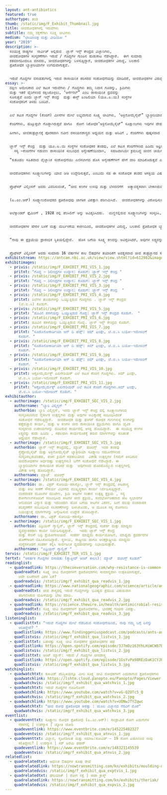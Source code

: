 ```yaml
---
layout: ant-antibiotics
featured: true
authortype: ತಂಡ
thumb: /static/img/F_Exhibit_Thumbnail.jpg
title: ಜೀವರೋಧಕಗಳಲ್ಲಿ ಇರುವೆಗಳು
subtitle: ನಮ್ಮ ರಕ್ಷಣೆಗಾಗಿ ಸೂಕ್ಷ್ಮ ಜೀವಿಗಳು
medium: "ಛಾಯಾಚಿತ್ರ ಮತ್ತು ವೀಡಿಯೋ "
year: "2019"
description: >-
  ಸಂಯುಕ್ತ ರಾಷ್ಟ್ರಗಳ  ನಾರ್ವಿಚ್‌ ಅಲ್ಲಿರುವ  ಜ್ಹಾನ್‌ ಇನ್ಸ್ ಕೇಂದ್ರದ ವಿಜ್ಞಾನಿಗಳು,
  ಜೀವರೋಧಕಗಳ ಸಂಸ್ಕರಣೆಗಾಗಿ ಇರುವೆ / ಗೊದ್ದಗಳ ಗುಂಪಿನ ಹುಡುಕಾಟ ನೆಡೆಸಿದ್ದಾರೆ.  ಈಗ ಸುಮಾರು
  ಶತಮಾನದಿಂದಲೂ ಮಾವರು, ಜೀವರೋಧಕಗಳನ್ನು ಬಳಸುತ್ತಿದ್ದಾರೆ, ಜೀವರೋಧಕಗಳ ವಿರುದ್ಧ, ಬಲಶಾಲಿ
  ಪ್ರತಿರೋಧಕ ಬ್ಯಾಕ್ಟೀರಿಯಾಗಳ ಉಗಮವಾಗುತ್ತವೆ.


  ಇರುವೆ ಗೊದ್ದಗಳ ವಸಾಹತುಗಳಲ್ಲಿ ಇರುವ ರಾಸಾಯನಿಕ ಪರಿಸರದ ಸಂಶೋಧನೆಯನ್ನು ಮಾಡಿದರೆ, ಜೀವರೋಧಕಗಳ ವಿರುದ್ಧ, ಉತ್ಪತ್ತಿಯಾಗುವ ಬಲಶಾಲಿ ಪ್ರತಿರೋಧಕವನ್ನು ಗೆಲ್ಲಲು ಸಾಧ್ಯವಾಗ ಬಹುದು ಎಂಬ ಅನಿಸಿಕೆ ಇದೆ.  ಈ ಕ್ಷೇತ್ರದಲ್ಲಿ, ಜ್ಹಾನ್‌ ಇನ್ಸ್ ಕೇಂದ್ರದ ವಿಜ್ಞಾನಿಗಳಾದ ಪ್ರೊಫೆಸರ್‌ ಬ್ಯಾರಿ ವಿಲ್ಕಿಂಸನ್, ಪ್ರೊಫೆಸರ್‌ ಮ್ಯಾಟ್‌  ಹಚಿಂಗ್ಸ್‌ ಮತ್ತು ಡಾ. ವಿಕ್ಟರ್‌ ಸೋರಿಯ ಕರಾಸ್ಕೋ ಅವರ ಅದ್ಯಯನವನ್ನು ಕುರಿತಂತೆ ಆಂಡ್ರಿಯಾನ್‌ ಗ್ಯಾಲ್ವಿನ್, ಅವರು, ಬರೆದಿರುವ ಪ್ರಬಂಧವು ಸಹ ಈ ಪ್ರದರ್ಶಿಕೆಯೊಂದಿಗೆ ಪ್ರಸ್ತುತವಾಗಿದೆ.
essay: >-
  ದಕ್ಷಿಣ ಅಮೇರಿಕಾದ ಎಲೆ ಕಟುಕ ಇರುವೆಗಳು / ಗೊದ್ದಗಳು ತಮ್ಮ ನಿವಾಸ ಗೂಡನ್ನು, ಕ್ರಿಮಿಗಳು
  ಮತ್ತು ಇತರೆ ವೈರಿಗಳಿಂದ ರಕ್ಷಿಸಿಕೊಳ್ಳಲು, ʼಆರ್ಸೆನಲ್”‌ ಎಂಬ ರಾಸಾಯನಿಕ ದ್ರವವನ್ನು
  ಸೂಸುತ್ತವೆ ಎಂದು ಜ್ಹಾನ್‌ ಇನ್ಸ್ ಕೇಂದ್ರ  ಮತ್ತು ಈಸ್ಟ್‌ ಏಂಜಲಿಯಾ (ಯೂ.ಏ.ಯಿ) ಸಂಸ್ಥೆಗಳ
  ಸಂಶೋಧಕರಿಗೆ ತಿಳಿದು ಬಂದಿದೆ.


  ಎಲೆ ಕಟುಕ ಗೊದ್ದಗಳ (ಕೆಂಜಿಗೆ) ಮೀಸೆಗಳ ಮೇಲೆ ಲಭ್ಯವಾಗುವ ಸೂಕ್ಷ್ಮ ಜೀವಿಗಳು, ʼಆಕ್ಟಿನೋಮೈಸೈಟ್”‌ ಬ್ಯಾಕ್ಟೀರಿಯಾವನ್ನು ಹೇರಳವಾಗಿ ಹೊಂದಿರುತ್ತವೆ.  ಈ ಸೂಕ್ಷ್ಮಜೀವಿಗಳು ವಿವಿಧ ಬಗೆಯ ನೈಸರ್ಗಿಕ ಜೀವರೋಧಕ ಉತ್ಪನ್ನಗಳನ್ನು ಹೊರಹೊಮ್ಮಿಸುತ್ತವೆ.  ಇವುಗಳಲ್ಲಿರುವ ಹಲವು ಜೀವ ರೋಧಕಗಳನ್ನು ಔಷಧ ತಯಾರಿಕೆಗೆ ಬಳಸಲಾಗುತ್ತದೆ.  

  ಕೆಂಜಿಗೆಗಳು, ಹುಟ್ಟುತ್ತಲೇ ಗೊಡ್ಡಾಗಿರುತ್ತವೆ ಹಾಗೂ  ರೋಗ ನಿರೋಧಕʼಆಕ್ಟಿನೋಮೈಸೈಟ್”‌ ಸೂಕ್ಷಾಣುಗಳು ಇವುಗಳ ದೇಹವನ್ನು ಆವರಿಸಿಕೊಳ್ಳುತ್ತವೆ.  ಬೇರೆ ವಿಧದ ಸೋಂಕಿನ  ಸೂಕ್ಷ್ಮಾಣುಗಳು, ಈ ಕೆಂಜಿಗೆಗಳ ಮೀಸೆಯ ಮೇಲಿರುವ ಸೂಕ್ಷ್ಮಾಣುಗಳನ್ನು ಎದುರಿಸಿ, ತಮ್ಮ ಅಧಿಪತ್ಯ ಸಾಧಿಸಲು, ಅವಕ್ಕಿಂತ ಹೆಚ್ಚು ಬಲಶಾಲಿಯಾದ ಪ್ರತಿರೋಧಕ ದ್ರವ ಹೊಂದಿರ ಬೇಕಾಗುತ್ತದೆ.  

  ಹೀಗಾಗಿ, ಜೀವತಂತ್ರಜ್ಞಾನಕ್ಕೆ ಪೂರಕವಾಗಿ ನವೀನ ರಸಾಯನಶಾಸ್ತ್ರದ ಅಧ್ಯಯನ ಮತ್ತು ಅರಿವಿಗೆ , ಕೆಂಜಿಗೆಗಳು ಪುಷ್ಕಳವಾದ ಸೂಕ್ಷ್ಮ ಜೀವ ಪರಿಸರದ ಮೂಲವಾಗಿ ಪರಿಣಮಿಸಿವೆ.   


  ಜ್ಹಾನ್‌ ಇನ್ಸ್ ಕೇಂದ್ರ  ಮತ್ತು ಯೂ.ಏ.ಯಿ ಸಂಸ್ಥೆಗಳ ಸಂಶೋಧಕರ ತಂಡವು, ಎಲೆ ಕಟುಕ ಕೆಂಜಿಗೆಗಳಿಂದ ಹಿಡಿದು ಆಫ್ರಿಕಾದ ಟೆಟ್ರಾಪೊನೇರಾ ವನ್ನು ಒಳಗೊಂಡಂತೆ ಇರುವೆ / ಗೊದ್ದಗಳ ವಿವಿಧ ತಳಿಗಳಲ್ಲಿ ಕಂಡು ಬರುವ  ಸುಮಾರು 400 ಕ್ಕೂ ಹೆಚ್ಚು ಬಗೆಯ ಆಕ್ಟಿನೋಮೈಸೈಟ್‌ ವಂಶವಾಹಕ ಎಲೆಗಳ ಸಂಕಲನ ಮಾಡಿದ್ದಾರೆ.  ಸಂಶೋಧಕರು, ಇಂತಹ 100 ಕ್ಕೂ ಹೆಚ್ಚು ಅಣುವಂಶೀಯ ಎಲೆಗಳನ್ನು ಸಂವರ್ಧನಗೊಳಿಸಿ, ಹೊಸ ಬಗೆಯ ಸೂಕ್ಷ್ಮಾಣುರೋಧಕ ಕಣಗಳ ಹಡುಕಾಟ ನೆಡೆಸಿದ್ದಾರೆ.  ಹೊಸ ಬಗೆಯ ಉಪಕರಣಗಳನ್ನು ಬಳಸಿಕೊಂಡು, ಈ ಸೂಕ್ಷ್ಮ ಕಣಗಳ ಜೈವಿಕ ಸಂಸ್ಕರಣೆಗೆ ಕಾರಣವಾಗಿರುವ ವಂಶವಾಹಕಗಳ ಗುಂಪನ್ನು ಸುಲಭವಾಗಿ ಕಂಡು ಹಿಡಿಯಲಾಗುತ್ತದೆ.  
    ಸಸ್ಯ –ಕೆಂಜಿಗೆಗಳ ನಡುವಣ ರಾಸಾಯನಿಕ ಸಂಬಂಧದ ಅನ್ವೇಷಣೆಯಿಂದಾಗಿ,  ಸಹಜವಾಗಿಯೇ ಕ್ರಮಬದ್ಧ ಜೀವನ ಚರ್ಯೆ ಉಳ್ಳ ಕೆಂಜಿಗೆ ಗೊದ್ದಗಳು ತಮ್ಮ ವಸಾಹತು ತಾಣಗಳನ್ನು ತೊರೆಯುವ ಪ್ರಕ್ರಿಯೆಯು ಬೆಳಕಿಗೆ ಬಂದಿದೆ.  2018ರಲ್ಲಿ ಪ್ರಕಾಶಿತಗೊಂಡಿರುವ ಸಂಶೋಧನಾ ಪತ್ರದ ಪ್ರಕಾರ, ಎಲೆ ಕಟುಕ ಕೆಂಜಿಗೆಗಳ ಜೊತೆಗೆ ಸುಮಾರು 50 ದಶ ಲಕ್ಷ ವರ್ಷಗಳಿಂದ  ʼಎಸ್ಕೋವೋಪ್ಸಿಸ್‌ʼಎಂಬ ಸಹಚರ ಫಂಗಸ್(ಶಿಲೀಂದ್ರ)‌, ವಿಕಸನಗೊಂಡಿವೆ.  ಈ  ಪರಜೀವಿಗಳು, ವತ್ತಡದ ಪರಿಸ್ಥಿತಿಗಳಲ್ಲಿ, ಕೆಂಜಿಗೆಗಳ ನೆಡವಳಿಕೆಯನ್ನು ಹೋಲುವ ಸ್ವಭಾವ ಪರಿವರ್ತಕ ರಾಸಾಯನಿಕಗಳನ್ನು ಸ್ರವಿಸಿ ಇಡೀ ಕೆಂಜಿಗೆಗಳ ವಸಾಹತ್ತಿನ ಮೇಲೆ ಅಸ್ಥಿತ್ವ ಸಾಧಿಸುತ್ತವೆ.  ಪರಿಣಾಮ ಸ್ವರೂಪವಾಗಿ, ಕೆಂಜಿಗೆ ಗೊದ್ದಗಳು ತಮ್ಮ ಗೂಡನ್ನು ಬರಿದು ಮಾಡಿ ತೊರೆಯುತ್ತವೆ.    

  “ಕುತೂಹಲ ಸಹಿತವಾದ ವೈಜ್ಞಾನಿಕ ಸಂಶೋಧನೆಯು ಎಣಿಸಲಾಗದ ಹೊಸ ಅನ್ವೇಷಣೆಗಳಿಗೆ ಹೇಗೆ ದಾರಿ ಮಾಡಿಕೊಡುತ್ತವೆ ಎಂಬುದಕ್ಕೆ ಇದು ಒಳ್ಳೆಯ ಉದಾಹರಣೆ” ಎಂದು ಪ್ರೊಫೆಸರ್‌ ವಿಲ್ಕಿಂಸನ್‌ ಅಭಿಪ್ರಾಯ ಪಟ್ಟಿದ್ದಾರೆ.  “ನಾವು ರಾಸಾಯನಿಕ ಪರಿಸರ ವಿಜ್ಞಾನವನ್ನು ಅರಿಯುವ ಸಲುವಾಗಿ , ಈ ಇಡೀ ಕೆಂಜಿಗೆ ಗೂಡಿನ ವ್ಯವಸ್ಥೆಯಲ್ಲಿ ಆಸಕ್ತಿ ತೋರಿದ್ದೆವು, ಜೀವರೋಧಕಗಳ ಅಧ್ಯನ ಮಾಡಲು ಹೋಗಿರಲಿಲ್ಲ.  ಈಗಲೂ ನಾವು ಕಂಡುಹಿಡಿದಿರುವ ರಾಸಾಯನಿಕಗಳ ವಾಣಿಜ್ಯ ಮೂಲ್ಯ ಎಷ್ಟು ಎಂಬ ಅರಿವು ನಮಗೆ ಇಲ್ಲ.  ಆದರೆ ಈ ರಾಸಾಯನಿಕಗಳ ಸಹಾಯದಿಂದ ಕೆಂಜಿಗೆ ಗೊದ್ದಗಳನ್ನು ಹೇಗೆ ನಿಯಂತ್ರಿಸ ಬಹುದು ಎಂಬ ಮಾಹಿತಿ ದೊರಕ ಬಹುದು .  ನಾವು ಗೊದ್ದ / ಇರುವೆಗಳ ಸೂಕ್ಷ್ಮ ಜೀವ ಪರಿಸರದ ಸಂಶೋಧನೆಯನ್ನು ಮುಂದುವರೆಸುತ್ತೇವೆ, ಹಾಗೆಯೇ ಸಸ್ಯಗಳ ಬೇರುಗಳು ಮತ್ತು ಸಸ್ಯ ಅಂತರ್ಜೀವಿಗಳ ಅಧ್ಯಯನವನ್ನು ಸಹ ಮಾಡುವೆವು” ಎಂದು ಹೇಳುತ್ತಾರೆ. 


  ಜೀವರೋಧಕಗಳು ಸೂಕ್ಷ್ಮಾಣುಗಳನ್ನು ಯಾವ ರೀತಿ ಉದ್ದೇಶಿಸುತ್ತವೆ, ಎಂಬುದು ಸಹ ಈ ಸಂಶೋಧಕ ತಂಡದ ಆಸಕ್ತಿಯ ವಿಷಯವಾಗಿದೆ.  ಪೆಸಿಲಿನ್‌ ಸಮೂಹಕ್ಕೆ ಸೇರಿದ ಜೀವರೋಧಕಗಳು ಬ್ಯಾಕ್ಟೀರಿಯಾ ಸೂಕ್ಷ್ಮಾಣುಗಳ ಕೋಶ ಪೊರೆಯನ್ನು ಹೊಕ್ಕಿ ನಾಶ ಮಾಡುತ್ತವೆ.  ʼಏಜಿತ್ರೋಮೈಸಿನ್‌ʼ ಎಂಬ ಮತ್ತೊಂದು ಜೀವರೋಧಕವು ಬ್ಯಾಕ್ಟೀರಿಯಾ ಜೀವ ಕಣಗಳು ಪ್ರೋಟೀನ್ನ ಸಂಸ್ಕರಣವನ್ನು ಮಾಡದಂತೆ ತಡೆಯುತ್ತವೆ.  


  ಪ್ರೊಫೆಸರ್‌ ವಿಲ್ಕಿಂಸನ್‌ ಅವರು ವಿವರಿಸುವಂತೆ, “ಜೀವ ಕಣಗಳ ಉಳಿವು ಮತ್ತು ಬೆಳವಣಿಗೆಗೆ  ಅತ್ಯಾವಶ್ಯಕವಾಗಿ ಬೇಕಾಗಿರುವ ಎನ್ಸೈಮ್‌, ರಿಸೆಪ್ಟರ್‌ ಅಂತಹ ಯಾವುದೇ ರಾಸಾಯನಿಕವನ್ನು ನಾಶ ಮಾಡಿದರೂ ಸಹ ಅವುಗಳ ಬೆಳವಣಿಗೆ ಕುಂದುತ್ತದೆ, ಅವು ಅಳಿಯುತ್ತವೆ.  ಸೂಕ್ಷ್ಮಾಣು ರೋಧಕ ಪ್ರತಿರೋಧದ ವಿರುದ್ಧ ಹೋರಾಡಲು, ಹೊಸ ಲಕ್ಷ್ಯಗಳನ್ನು  ಹುಡುಕುವುದು ಸಹ ಹೊಸ ಬಗೆಯ ಜೀವ ರೋಧಕಗಳನ್ನು ಸಂಸ್ಕರಿಸುವಷ್ಟೇ ಮುಖ್ಯವಾದುದು. ಹೊಸ ಕಣಗಳ ಸಂಸ್ಕರಣದಲ್ಲಿ,  ನೈಸರ್ಗಿಕ ಲಕ್ಷ್ಯಗಳ ಸ್ವಭಾವದ ಅರಿವು, ಬಹು ಪ್ರಮುಖ ಪಾತ್ರ ವಹಿಸುತ್ತವೆ”.   


  (ಏ.ಎಂ.ಆರ್)‌ ಸೂಕ್ಷ್ಮಾಣುರೋಧಕದ ಪ್ರತಿರೋಧವು ಜಾಗತಿಕ ವಿಪತ್ತಾಗಿ ಪರಿಣಮಿಸಿದೆ.  ಜೀವರೋಧಕಗಳನ್ನು ವಿರೋಧಿಸುವ ಸೂಪರ್ಬಗ್‌ ಗಳು ಅಸ್ಥಿತ್ವಕ್ಕೆ ಬಂದಿವೆ. 


  ಅಲೆಕ್ಸಾಂಡರ್‌ ಫ್ಲೆಮಿಂಗ್‌ , 1928 ರಲ್ಲಿ ಪೆಂಸಿಲಿನ್‌ ಅನ್ನು ಅವಿಶ್ಕರಿಸಿದರು.  ಮಣ್ಣಿನಲ್ಲಿರುವ ಸೂಕ್ಷ್ಮಾಣುಗಳನ್ನು ಸಂಸ್ಕರಿಸಿ, ಈ ಹೊಸ ಬಗೆಯ ಔಷಧವನ್ನು ತಯಾರಿಸಲಾಗಿತ್ತು.  1900ರ ಶತಮಾನದಲ್ಲಿ ಬ್ಯಾಕ್ಟೀರಿಯಾ ಸೂಕ್ಷ್ಮಾಣುಗಳಿಂದ ಉಂಟಾಗುತ್ತಿದ್ದ ಸೋಂಕುಗಳಿಂದಾಗಿ ಹಲವರು ಸಾಯುತ್ತಿದ್ದರು.  ಈ ಅವಿಶ್ಕಾರದಿಂದಾಗಿ, ಬ್ಯಾಕ್ಟೀರಿಯಾ ಸೂಕ್ಷ್ಮಾಣುಗಳಿಂದ ಉಂಟಾಗುತ್ತಿದ್ದ ಬಹುತೇಕ ಸೋಂಕುಗಳಿಗೆ 1960 ರ ಹೊತ್ತಿಗೆ, ತ್ವರಿತ ಗತಿಯಲ್ಲಿ ಕಡಿಮೆ ಬೆಲೆಯಲ್ಲಿ ಚಿಕಿತ್ಸೆ ನೀಡ ಬಹುದಾಯಿತು. 


  ಜೀವರೋಧಕಗಳ ಹೇರಳ ಬಳಕೆ ಮತ್ತು ದುರ್ಬಳಕೆಯ ಕಾರಣದಿಂದ, ಜೀವರೋಧಕಗಳ ವಿರುದ್ಧ, ಬಲಶಾಲಿ ಪ್ರತಿರೋಧಕ ಬ್ಯಾಕ್ಟೀರಿಯಾಗಳ ಉಗಮವಾಗಿ, 2050ರ ಹೊತ್ತಿಗೆ,  ಬ್ಯಾಕ್ಟೀರಿಯಾ ಸೂಕ್ಷ್ಮಾಣುಗಳಿಂದ ಉಂಟಾಗುವ ಸೋಂಕುಗಳು, ಬಹುಶಃ ಕ್ಯಾನ್ಸರ್‌ ಪೀಡಿತರ ಸಂಖ್ಯೆಗಳನ್ನೂ ಹಿಂದೆಹಾಕಿ, ಮುಂದುವರೆಯ ಬಹುದು, ಅತಿ ಹೆಚ್ಚು ಮರಣಕಾರಕವಾಗಿ ಪರಿಣಮಿಸ ಬಹುದು ಎಂದು ಅಂದಾಜು ಮಾಡಲಾಗಿದೆ.  ಆದ್ದರಿಂದ, ಜ್ಹಾನ್‌ ಇನ್ಸ್ ಕೇಂದ್ರ  ಮತ್ತು ಯೂ.ಏ.ಯಿ ಸಂಸ್ಥೆಗಳ ಸಂಶೋಧನೆಗಳ ಮೂಲಭೂತ ಕಾರ್ಯವು ಜಾಗತಿಕ ಆರೋಗ್ಯ ಸ್ಪರ್ಧೆಯಲ್ಲಿ ಯಾವ ಹಂತ ತಲುಪುತ್ತದೆ ?   


  “ನಾವು ಈ ಪ್ರಕ್ರಿಯೆಯ ಪ್ರಾರಂಭಿಕ ಸ್ಥಿತಿಯಲ್ಲಿದ್ದೇವೆ.  ಹೊಸ ಬಗೆಯ ಸೂಕ್ಷ್ಮ ಕಣವನ್ನು ಅವಿಶ್ಕರಿಸಿದರೆ, ಅವುಗಳ ಲಕ್ಷ್ಯವನ್ನು ಕಂಡು ಹಿಡಿಯ ಬೇಕು, ಹಾಗೆಯೇ ಚಿಕಿತ್ಸೆಗೆ ಅವು ಯೋಗ್ಯವೇ ಎಂದು ಅರಿಯ ಬೇಕು.  ಲಕ್ಷ್ಯವನ್ನು ಪತ್ತೆ ಮಾಡಿದ ನಂತರ, ಅವುಗಳನ್ನು ತಡೆಯ ಬಲ್ಲ ಕಣಗಳನ್ನು ಸಂಸ್ಕರಿಸ ಬೇಕು.  ಹೀಗೆ ಚಿಕಿತ್ಸೆಗೆ ಅನುಕೂಲಕರವಾದ ಔಷಧವನ್ನು ಸಂಸ್ಕರಿಸಲು 10-15  ವರ್ಷವಾದರೂ ಹಿಡಿದು ಬಿಡುತ್ತದೆ” ಎಂದು ಪ್ರೊಫೆಸರ್‌ ವಿಲ್ಕಿಂಸನ್‌ ಅಭಿಪ್ರಾಯ ಪಟ್ಟಿದ್ದಾರೆ 


  ಪ್ರೊಫೆಸರ್‌ ವಿಲ್ಕಿಂಸನ್ ಅವರು ಸುಮಾರು 16 ವರ್ಷಗಳ ಕಾಲ ಔಷಧಗಳ ತಯಾರಿಕೆಗೆ ಅವಶ್ಯಕವಾದ ಜೀವ ತಂತ್ರಜ್ಞಾನದ ಸಂಶೋಧನೆಯಲ್ಲಿ ತೊಡಗಿದ್ದರು.  ನಂತರ ಜ್ಹಾನ್‌ ಇನ್ಸ್ ಕೇಂದ್ರ ದಲ್ಲಿ ಸೇವೆ ಸಲ್ಲಿಸುತ್ತಿದ್ದಾರೆ.  “ಶೈಕ್ಷಣಿಕ ರಂಗಕ್ಕೆ ಮರಳಲು ಮುಖ್ಯ ಕಾರಣ ವೆಂದರೆ, ನಾನು ಯಾವುದೇ ಅಂತಿಮ ಉತ್ಪಾದನೆಯ ಬಗ್ಗೆ ಚಿಂತಿಸಲು ಇಚ್ಛಿಸುವುದಿಲ್ಲ.  ಔಷಧ ಉದ್ಯೋಗದಲ್ಲಿ , ಚಿಕಿತ್ಸೆಗೆ ಅನುಕೂಲಕರ ಔಷಧಿಯ ಉತ್ಪಾದನೆಯಿಂದ ಲಭ್ಯವಾಗುವ, ಹಣಕ್ಕೆ ಪ್ರಾಧಾನ್ಯತೆ ನೀಡಲಾಗುತ್ತದೆ.  ಕುತೂಹಲಕಾರಿಯಾದ ವಿಜ್ಞಾನದ ಸಂಶೋಧನೆಗಳನ್ನು, ಅದರಿಂದ ಹೊರ ಹೊಮ್ಮುವ ಹೊಸ ಅವಿಶ್ಕಾರ ಮತ್ತು ಜ್ಞಾನವನ್ನು ಬದಿಗೊತ್ತ ಬೇಕಾಗುತ್ತದೆ.  ಇಲ್ಲಿ ವೈಜ್ಞಾನಿಕ ಕುತೂಹಲ, ಸೂಕ್ಷ್ಮ ಕಣಗಳಿಗೆ ಕಾರಣವಾದ ಸೂಕ್ಷ್ಮಾಣುಗಳನ್ನು ಅರಿಯ ಬಹುದು” ಎಂದು ಪ್ರೊಫೆಸರ್‌ ವಿಲ್ಕಿಂಸನ್‌ ಅಭಿಪ್ರಾಯ ಪಟ್ಟಿದ್ದಾರೆ. 
exhibitstream: https://antcam.nbi.ac.uk/view/view.shtml?id=612982&imagepath=%2Fmjpg%2Fvideo.mjpg%3Fcamera%3D1&size=1
exhibitimages:
  - privis: /static/img/F_EXHIBIT_PRI_VIS_1.jpg
    pritxt: "ಗೊದ್ದ – ಶಿಲೀಂದ್ರಗಳ ಉದ್ಯಾನ: ಕೊಡುಗೆ: ಜ್ಹಾನ್‌ ಇನ್ಸ್‌ ಕೇಂದ್ರ "
  - privis: /static/img/F_EXHIBIT_PRI_VIS_2.jpg
    pritxt: "ಗೊದ್ದ – ಶಿಲೀಂದ್ರಗಳ ಉದ್ಯಾನ: ಕೊಡುಗೆ: ಜ್ಹಾನ್‌ ಇನ್ಸ್‌ ಕೇಂದ್ರ "
  - privis: /static/img/F_EXHIBIT_PRI_VIS_3.jpg
    pritxt: "ಗೊದ್ದ – ಶಿಲೀಂದ್ರಗಳ ಉದ್ಯಾನ: ಕೊಡುಗೆ: ಜ್ಹಾನ್‌ ಇನ್ಸ್‌ ಕೇಂದ್ರ  "
  - privis: /static/img/F_EXHIBIT_PRI_VIS_4.jpg
    pritxt: ಎಲೆಗಳ ತುಂಡುಗಳನ್ನು ಒಯ್ಯುತ್ತಿರುವ ಗೊದ್ದಗಳು . ಜ್ಹಾನ್‌ ಇನ್ಸ್‌ ಕೇಂದ್ರದ
      (ಜೆ.ಐ.ಸಿ) ಕೊಡುಗೆ.
  - privis: /static/img/F_EXHIBIT_PRI_VIS_5.jpg
    pritxt: "ಹೂವಿನ ಪಕಳೆಯನ್ನು ಒಯ್ಯುತ್ತಿರುವ ಗೊದ್ದ: ಜ್ಹಾನ್‌ ಇನ್ಸ್‌ ಕೇಂದ್ರದ ಕೊಡುಗೆ.  "
  - privis: /static/img/F_EXHIBIT_PRI_VIS_6.jpg
    pritxt: ಹೂವಿನ ಪಕಳೆಯನ್ನು ಒಯ್ಯುತ್ತಿರುವ ಗೊದ್ದ. ಜ್ಹಾನ್‌ ಇನ್ಸ್‌ ಕೇಂದ್ರದ ಕೊಡುಗೆ.
  - privis: /static/img/F_EXHIBIT_PRI_VIS_7.jpg
    pritxt: "ಸೂಡೊನೋಕಾರ್ಡಿಯಾ ಆನ್‌ ದಿ ಹೆಡ್ಸ್:‌ ಕಿಮ್‌ ಫಿಂಡ್ಲೇ, ಜೆ.ಐ.ಸಿ ಬಯೋ-ಇಮೇಜಿಂಗ್‌
      ಕೊಡುಗೆ. "
  - privis: /static/img/F_EXHIBIT_PRI_VIS_8.jpg
    pritxt: "ಸೂಡೊನೋಕಾರ್ಡಿಯಾ ಆನ್‌ ದಿ ಹೆಡ್ಸ್:‌ ಕಿಮ್‌ ಫಿಂಡ್ಲೇ, ಜೆ.ಐ.ಸಿ ಬಯೋ-ಇಮೇಜಿಂಗ್‌
      ಕೊಡುಗೆ. "
  - privis: /static/img/F_EXHIBIT_PRI_VIS_9.jpg
    pritxt: "ಸೂಡೊನೋಕಾರ್ಡಿಯಾ ಆನ್‌ ದಿ ಹೆಡ್ಸ್:‌ ಕಿಮ್‌ ಫಿಂಡ್ಲೇ, ಜೆ.ಐ.ಸಿ ಬಯೋ-ಇಮೇಜಿಂಗ್‌
      ಕೊಡುಗೆ.  "
  - privis: /static/img/F_EXHIBIT_PRI_VIS_10.jpg
    pritxt: ಆಕ್ರೋಮೈರ್ಮೆಕ್ಸ್‌ ಎಖಿನೇಶಿಯರ್‌ ಎಲೆ ಕಟುಕ ಕೆಂಜಿಗೆ ಗೊದ್ದಗಳು. ಕಿಮ್‌ ಫಿಂಡ್ಲೇ,
      ಜೆ.ಐ.ಸಿ ಬಯೋ-ಇಮೇಜಿಂಗ್‌ ಕೊಡುಗೆ.
  - privis: /static/img/F_EXHIBIT_PRI_VIS_11.jpg
    pritxt: "ಆಕ್ರೋಮೈರ್ಮೆಕ್ಸ್‌ ಎಖಿನೇಶಿಯರ್‌ ಎಲೆ ಕಟುಕ ಕೆಂಜಿಗೆ ಗೊದ್ದಗಳು.ಕಿಮ್‌ ಫಿಂಡ್ಲೇ,
      ಜೆ.ಐ.ಸಿ ಬಯೋ-ಇಮೇಜಿಂಗ್‌ ಕೊಡುಗೆ. "
exhibitauthor:
  - authorimage: /static/img/F_EXHIBIT_SEC_VIS_2.jpg
    authorname: "ಬ್ಯಾರಿ ವಿಲ್ಕಿನ್ಸನ್‌ "
    authorbio: ಬ್ಯಾರಿ ವಿಲ್ಕಿನ್ಸನ್, ಇವರು ಜ್ಹಾನ್‌ ಇನ್ಸ್ ಕೇಂದ್ರ ದಲ್ಲಿ ಸೂಕ್ಷ್ಮಾಣುಗಳಿಂದ
      ಸಂಸ್ಕರಿಸಲಾಗುವ ನೈಸರ್ಗಿಕ ಉತ್ಪನ್ನಗಳು ಮತ್ತು ಅವುಗಳ ಅವಿಶ್ಕಾರಕ್ಕೆ ಸಂಬಂಧಿಸಿದಂತೆ
      ಸಂಶೋಧನೆ ನೆಡೆಸುತ್ತಿದ್ದಾರೆ.  ಜೀವರೋಧಕ ಮತ್ತು ಫಂಗಸ್ ರೋಧಕ ಗುಣಗಳುಳ್ಳ ಕಣಗಳನ್ನು
      ಪತ್ತೆಹಚ್ಚುವ ಕಾರ್ಯ, ಮತ್ತು ಆ ಕಣಗಳ ಜೀವ ರಾಸಾಯನಿಕ ಪ್ರಕ್ರಿಯೆಗಳು ಹಾಗೂ ಜೈವಿಕ
      ಸಂಸ್ಕರಣದ ಉಪಾಯಗಳನ್ನು ರೂಪಿಸುವ ಕಾರ್ಯದಲ್ಲಿ ಆಸಕ್ತಿ ಹೊಂದಿದ್ದಾರೆ.  ಈ ಸಂಯುಕ್ತ ಕಣಗಳ
      ಲಕ್ಷ್ಯವನ್ನು ಕಂಡು ಹಿಡಿದು , ಸಫಲವಾಗಿ ಕಾರ್ಯರೂಪಕ್ಕೆ ತರುವ ಮಾರ್ಗಗಳನ್ನು ಕುರಿತಂತೆ
      ಅಧ್ಯಯನ ನೆಡೆಸಿದ್ದಾರೆ.
  - authorimage: /static/img/F_EXHIBIT_SEC_VIS_3.jpg
    authorbio: ಜ್ಹಾನ್‌ ಇನ್ಸ್ ಕೇಂದ್ರದಲ್ಲಿ, ಮ್ಯಾಟ್‌  ಹಚಿಂಗ್ಸ್‌  ಇವರ ತಂಡವು
      ಸ್ಟ್ರೆಪ್ಟೋಮೈಸೈಟ್‌ ಮತ್ತು ಆಕ್ಟಿನೋಮೈಸೈಟ್‌ ಬ್ಯಾಕ್ಟೀರಿಯಾ ಸೂಕ್ಷ್ಮಾಣು ನಮೂನೆಗಳಿಂದ
      ಸಂಸ್ಕರಿಸಲ್ಪಡುವಂತಹ, ಪಚನ ಕ್ರಿಯೆಗೆ ಸಹಕಾರಿಯಾದ  ವಿಶೇಷ ಉತ್ಪನ್ನಗಳ (ನಮಗೆ ತಿಳಿದಿರುವ
      ಜೀವರೋಧಕಗಳ ಅರ್ಧದಷ್ಟು ಉತ್ಪನ್ನಗಳು) ಬಗೆಗೆ ಸಂಶೋಧನೆ ನೆಡೆಸಿದ್ದಾರೆ. ಈ
      ಬ್ಯಾಕ್ಟೀರಿಯಾಗಳ ರಾಸಾಯನಿಕ ಪರಿಸರ ಮತ್ತು  ಅವುಗಳಿಂದ ಹೊರಹೊಮ್ಮುವ ಉತ್ಪನ್ನಗಳಲ್ಲಿ
      ವಿಶೇಷ ಆಸಕ್ತಿ ಹೊಂದಿದ್ದಾರೆ.
    authorname: ಮ್ಯಾಟ್‌  ಹಚಿಂಗ್ಸ್‌
  - authorimage: /static/img/F_EXHIBIT_SEC_VIS_4.jpg
    authorbio: ಡಾ. ವಿಕ್ಟರ್‌ ಸೋರಿಯ-ಕರಾಸ್ಕೋ, ಜ್ಹಾನ್‌ ಇನ್ಸ್ ಕೇಂದ್ರದಲ್ಲಿ ಕೀಟಶಾಸ್ತ್ರ
      ಮತ್ತು ಕೀಟ ಸಾಕಣೆ ಸೌಕರ್ಯ ವಿಭಾಗದ ಮುಖ್ಯಸ್ಥರಾಗಿ ಕಾರ್ಯ ನಿರ್ವಹಿಸುತ್ತಿದ್ದಾರೆ. 
      ವಂಶವಾಹಕ ಮೂಲಗಳ ಮುಖೇಣ, ಕ್ರಿಮಿ ಕೀಟಗಳ ಸಂತಾನ ಉತ್ಪತ್ತಿ ಪ್ರಕ್ರಿಯೆ , ಸಸ್ಯ
      ರೋಗಾಣುಗಳೊಂದಿಗೆ ಸಂಬಂಧಿಸಿದ ಕೀಟಗಳ ಜೀವ ಪ್ರಕ್ರಿಯೆ, ಸಂದರ್ಭೋಚಿತವಾದ ಕೀಟ ಸ್ವಭಾವಗಳ
      ಅನುವಂಶಿಕ ವಿನ್ಯಾಸ ಮತ್ತು ಇದರಿಂದಾಗಿ ಹೊಸ ಬಗೆಯ ಕೀಟಗಳ ವಿಕಸನ, ಹೀಗೆ ಹಲವು ವಂಶವಾಹಕ
      ಪರಿಶ್ಕರಣೆಗೆ ಸಂಬಂಧಿಸಿದ ಸಲಕರಣೆಗಳನ್ನು ಬಳಸಿಕೊಂಡು, ಆ ಮೂಲಕ ಸಸ್ಯ ರೋಗಾಣು
      ನಿಯಂತ್ರಣಕ್ಕೆ ಮಾರ್ಗಗಳನ್ನು ಅನ್ವೇಷಿಸುವ ಉದ್ದೇಶ ಹೊಂದಿದ್ದಾರೆ.
    authorname: ಡಾ. ವಿಕ್ಟರ್‌ ಸೋರಿಯ-ಕರಾಸ್ಕೋ
  - authorimage: /static/img/F_EXHIBIT_SEC_VIS_1.jpg
    authorbio: ಎಡ್ರಿಯನ್ ಗ್ಯಾಲ್ವಿನ್, ಜ್ಹಾನ್‌ ಇನ್ಸ್ ಕೇಂದ್ರದಲ್ಲಿ ಸಂಪರ್ಕ ಮತ್ತು ಮಾಧ್ಯಮ
      ವ್ಯವಸ್ಥಾಪಕರಾಗಿ ಕಾರ್ಯ ನಿರ್ವಹಿಸುತ್ತಿದ್ದಾರೆ.  ‌ ಇವರು ಜ್ಹಾನ್‌ ಇನ್ಸ್ ಕೇಂದ್ರ
      ಮತ್ತು ಸೇಂಸ್‌ ಬರ್ರಿ ಪ್ರಯೋಗಾಲಯದ  ಸಂಪರ್ಕ ಮಾಧ್ಯಮ ಕಾರ್ಯಯೋಜನೆ, ಮಾಧ್ಯಮ ಪ್ರದರ್ಶನಗಳ
      ಹೊಣೆಗಾರಿಗೆ ವಹಿಸಿಕೊಂಡಿದ್ದಾರೆ. ಸ್ಥಳೀಯ, ರಾಷ್ಟ್ರೀಯ ಹಾಗೂ ಅಂತರ್ರಾಷ್ಟ್ರೀಯ ಮಾಧ್ಯಮ
      ಸಂಸ್ಥೆಗಳೊಡನೆ ಸಂಪರ್ಕ ಕಲ್ಪಿಸಿ ಸಾರ್ವಜನಿಕ ವ್ಯವಹಾರಗಳನ್ನು ನಿಭಾಯಿಸುತ್ತಾರೆ.
    authorname: "ಎಡ್ರಿಯನ್ ಗ್ಯಾಲ್ವಿನ್‌ "
tervis: /static/img/F_EXHIBIT_TER_VIS_1.jpg
tertxt: "ಆಕರ್ಷಕ ಗೊದ್ದಗಳ ವಸಾಹತು (ಕ್ಯಾಪ್ಟೀವ್‌ ಆಂಟ್‌ ಕಾಲನಿ): ಮ್ಯಾಟ್‌  ಹಚಿಂಗ್ಸ್‌ ಕೊಡುಗೆ"
readinglist:
  - quadreadlink: https://theconversation.com/why-resistance-is-common-in-antibiotics-but-rare-in-vaccines-152647
    quadreadtxt: ಸೂಕ್ಷ್ಮ ಜೀವಿ ರೋಧಕಗಳಿಗೆ ಪ್ರತಿರೋಧಕಗಳು ಸಾಮಾನ್ಯವಾಗಿ ಉತ್ಪತಿಯಾಗುತ್ತವೆ,
      ಅದೇ ಲಸಿಕೆಗಳಿಗೆ ವಿರಳ ಏಕೆ?
    quadreadvis: /static/img/f_exhibit_qua_readvis_1.jpg
  - quadreadlink: https://www.nationalgeographic.com/science/article/ants-evolution-corrie-moreau-women-in-biology
    quadreadtxt: ಜೀವ ಶಾಸ್ತ್ರದಲ್ಲಿ ಇರುವೆ ಗೊದ್ದಗಳನ್ನು ಭವಿಷ್ಯದ ಪ್ರಮುಖ ವಿಷಯವಾಗಿ
      ಪರಿಗಣಿಸಿರುವ ಮಹಿಳೆಯನ್ನು ಭೇಟಿ ಮಾಡಿ.
    quadreadvis: /static/img/f_exhibit_qua_readvis_2.jpg
  - quadreadlink: https://science.thewire.in/health/antimicrobial-resistance-is-a-serious-threat-to-public-health-in-india/
    quadreadtxt: ಸೂಕ್ಷ್ಮ ಜೀವಿ ರೋಧಕಗಳಿಗೆ ಪ್ರತಿರೋಧಕಗಳು, ಭಾರತಕ್ಕೆ ಗಂಭೀರ ವಿಪತ್ತು.
    quadreadvis: /static/img/f_exhibit_qua_readvis_3.jpg
listeninglist:
  - quadlisttxt: "ಇರುವೆ ಗೊದ್ದಗಳ ಮೇಲೆ ನೆಡೆದಿರುವ ಸಂಶೋಧನೆಯಿಂದ, ನಾವು ನಮ್ಮ ಬಗ್ಗೆ ಏನನ್ನು
      ಅರಿತಿದ್ದೇವೆ? "
    quadlistlink: https://www.findinggeniuspodcast.com/podcasts/ants-ants-and-more-ants-what-research-on-ants-can-teach-us-about-ourselves-and-our-future-as-a-species/
    quadlistvis: /static/img/f_exhibit_qua_listvis_1.jpg
  - quadlisttxt: ಬಹಳಷ್ಟು ಸೂಕ್ಷ್ಮ ಜೀವಿ ರೋಧಕಗಳ ಪ್ರತಿರೋಧಕಗಳ ಪಥ
    quadlistlink: https://open.spotify.com/episode/3J7mDz163YhLHiWCW87b9X
    quadlistvis: /static/img/f_exhibit_qua_listvis_2.jpg
  - quadlisttxt: ಆಂಟ್‌ ಮ್ಯಾನ್:‌ ಇರುವೆ / ಗೊದ್ದಗಳ ಜೀವಶಾಸ್ತ್ರ
    quadlistlink: https://open.spotify.com/episode/1GsYvPa98REzDaK1CYJP55
    quadlistvis: /static/img/f_exhibit_qua_listvis_3.jpg
watchinglist:
  - quadwatchtxt: ಕೋವಿಡ್‌ ಪರಿಸ್ಥಿತಿಯನ್ನೂ ಮೀರಿ ಸೂಕ್ಷ್ಮ ಜೀವಿ ರೋಧಕಗಳಿಗೆ ಎದುರಾಗುವ ಪ್ರತಿರೋಧಕಗಳು
    quadwatchlink: https://lshtm.cloud.panopto.eu/Panopto/Pages/Viewer.aspx?id=9b68d250-2c98-43f0-a642-ac3f0136480d
    quadwatchvis: /static/img/f_exhibit_qua_watchvis_1.jpg
  - quadwatchtxt: ಇರುವೆ ಗೊದ್ದಗಳ ಗೂಡಿನೊಳಗೆ
    quadwatchlink: https://www.youtube.com/watch?v=vG-QZOTc5_Q
    quadwatchvis: /static/img/f_exhibit_qua_watchvis_2.jpg
  - quadwatchlink: https://www.youtube.com/watch?v=UONwJTYZqwc
    quadwatchtxt: "ಜೀವ ರೋಧ ಪ್ರತಿರೋಧಕ ಆಪತ್ತು : ಮೂಲ ವಿಜ್ಞಾನದ ನೆರವಿಗೆ ಮೊರೆ"
    quadwatchvis: /static/img/f_exhibit_qua_watchvis_3.jpg
eventlist:
  - quadeventtxt: ಸೂಕ್ಷ್ಮಾಣು ರೋಧಕ ಪ್ರತಿರೋಧ (ಏ.ಎಂ.ಆರ್):‌ ಸಾಂಕ್ರಾಮಿಕ ರೋಗ ಪಿಡುಗುಗಳ
      ನೆರಳಿನಲ್ಲಿ | ಉಪನ್ಯಾಸ | ಜ್ಯೋತಿ ಜೋಶಿ
    quadeventlink: https://www.eventbrite.com/e/145225482327
    quadeventvis: /static/img/f_exhibit_qua_atnvis_1.jpg
  - quadeventtxt: ವಿಜ್ಞಾನ, ಸೃಜನಶೀಲತೆ ಮತ್ತು ಸಮಾಜ:ಕೋವಿಡ್‌ – 19 ರೋಗ ಪಿಡುಗಿನಿಂದ ನಾವು
      ಕಲಿತಿದ್ದೇನು? | ಉಪನ್ಯಾಸ | ಸರ್‌ ಜರೆಮಿ ಫರಾರ್‌
    quadeventlink: https://www.eventbrite.com/e/148321145539
    quadeventvis: /static/img/f_exhibit_qua_atnvis_2.jpg
relatedlist:
  - quadrelatedtxt: ಆಧುನಿಕ ಔಷಧಗಳ ರೂಪು ರೇಖೆ
    quadrelatedlink: https://nowtransmitting.com/kn/exhibits/moulding-modern-medicine/
    quadrelatedvis: /static/img/f_exhibit_qua_exptvis_1.jpg
  - quadrelatedtxt: ಥೇರಿಯಾಕ್‌ | ರೋಗ ನಕ್ಷೆ | ಸಾರಾ ಕ್ರಾಸ್ಕ್
    quadrelatedlink: https://nowtransmitting.com/kn/exhibits/theriak/
    quadrelatedvis: /static/img/f_exhibit_qua_expvis_2.jpg
---
```

